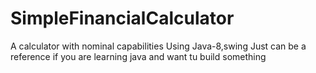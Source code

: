 # SimpleFinancialCalculator
A calculator with nominal capabilities Using Java-8,swing
Just can be a reference if you are learning java and want tu build something
